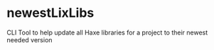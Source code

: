 # newestLixLibs
CLI Tool to help update all Haxe libraries for a project to their newest needed version
